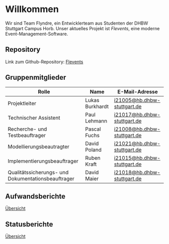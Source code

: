 # Willkommen

Wir sind Team Flyndre, ein Entwicklerteam aus Studenten der DHBW Stuttgart Campus Horb.
Unser aktuelles Projekt ist _Flevents_, eine moderne Event-Management-Software.

## Repository

Link zum Github-Repository: [Flevents](https://github.com/NoName11234/Flevents)

## Gruppenmitglieder

| Rolle | Name | E-Mail-Adresse |
| --- | --- | --- |
| Projektleiter | Lukas Burkhardt | [i21005@hb.dhbw-stuttgart.de](mailto:i21005@hb.dhbw-stuttgart.de) |
| Technischer Assistent | Paul Lehmann | [i21017@hb.dhbw-stuttgart.de](mailto:i21017@hb.dhbw-stuttgart.de) |
| Recherche- und Testbeauftrager | Pascal Fuchs | [i21008@hb.dhbw-stuttgart.de](mailto:i21008@hb.dhbw-stuttgart.de) |
| Modellierungsbeautragter | David Poland | [i21021@hb.dhbw-stuttgart.de](mailto:i21021@hb.dhbw-stuttgart.de) |
| Implementierungsbeauftrager | Ruben Kraft | [i21015@hb.dhbw-stuttgart.de](mailto:i21015@hb.dhbw-stuttgart.de) |
| Qualitätssicherungs- und Dokumentationsbeauftrager | David Maier | [i21018@hb.dhbw-stuttgart.de](mailto:i21018@hb.dhbw-stuttgart.de) |

## Aufwandsberichte

[Übersicht](https://dhbwstg-my.sharepoint.com/:f:/g/personal/i21017_hb_dhbw-stuttgart_de/EiH79CQI2jxGmhhHSfwIFMYBrANFUVZA_GHRTxQOPmjhOA?e=ueC0I9)

## Statusberichte

[Übersicht](https://dhbwstg-my.sharepoint.com/:f:/g/personal/i21017_hb_dhbw-stuttgart_de/Ev5VxSRSWpFFp2ObiuJQgekBRdgZbJ93V_De5hZiRJqUpQ?e=4uQyAo)
